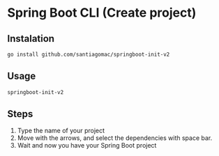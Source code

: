 # Spring Boot CLI (Create project)

## Instalation

```bash
go install github.com/santiagomac/springboot-init-v2
```

## Usage

```bash
springboot-init-v2
```

## Steps

1. Type the name of your project
2. Move with the arrows, and select the dependencies with space bar.
3. Wait and now you have your Spring Boot project
